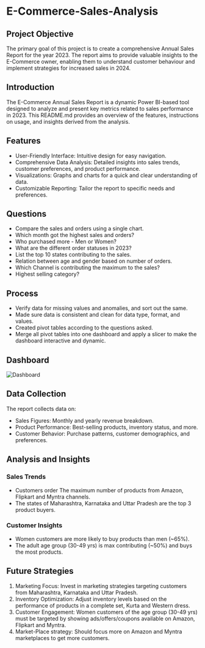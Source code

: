 # E-Commerce-Sales-Analysis
## Project Objective
  The primary goal of this project is to create a comprehensive Annual Sales Report for the year 2023. The report aims to provide valuable insights to the E-Commerce owner, enabling them to understand customer behaviour and implement strategies for increased sales in 2024.
## Introduction
  The E-Commerce Annual Sales Report is a dynamic Power BI-based tool designed to analyze and present key metrics related to sales performance in 2023. This README.md provides an overview of the features, instructions on usage, and insights derived from the analysis.
## Features
  + User-Friendly Interface: Intuitive design for easy navigation.
  + Comprehensive Data Analysis: Detailed insights into sales trends, customer preferences, and product performance.
  + Visualizations: Graphs and charts for a quick and clear understanding of data.
  + Customizable Reporting: Tailor the report to specific needs and preferences.
## Questions
  + Compare the sales and orders using a single chart.
  + Which month got the highest sales and orders?
  + Who purchased more - Men or Women?
  + What are the different order statuses in 2023?
  + List the top 10 states contributing to the sales.
  + Relation between age and gender based on number of orders.
  + Which Channel is contributing the maximum to the sales?
  + Highest selling category?
## Process
  + Verify data for missing values and anomalies, and sort out the same.
  + Made sure data is consistent and clean for data type, format, and values.
  + Created pivot tables according to the questions asked.
  + Merge all pivot tables into one dashboard and apply a slicer to make the dashboard interactive and dynamic.
## Dashboard
  ![Dashboard](https://github.com/Utkarsh0211/E-Commerce-Sales-Analysis/blob/main/E%20-%20Commerce.png)
## Data Collection
The report collects data on:
  + Sales Figures: Monthly and yearly revenue breakdown.
  + Product Performance: Best-selling products, inventory status, and more.
  + Customer Behavior: Purchase patterns, customer demographics, and preferences.
## Analysis and Insights
  ### Sales Trends
   + Customers order The maximum number of products from Amazon, Flipkart and Myntra channels.
   + The states of Maharashtra, Karnataka and Uttar Pradesh are the top 3 product buyers.
  ### Customer Insights
   + Women customers are more likely to buy products than men (~65%).
   + The adult age group (30-49 yrs) is max contributing (~50%) and buys the most products.
## Future Strategies
 1. Marketing Focus: Invest in marketing strategies targeting customers from Maharashtra, Karnataka and Uttar Pradesh.
 2. Inventory Optimization: Adjust inventory levels based on the performance of products in a complete set, Kurta and Western dress.
 3. Customer Engagement: Women customers of the age group (30-49 yrs) must be targeted by showing ads/offers/coupons available on Amazon, Flipkart and Myntra.
 4. Market-Place strategy: Should focus more on Amazon and Myntra marketplaces to get more customers.
